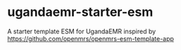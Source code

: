 # ugandaemr-starter-esm
A starter template ESM for UgandaEMR inspired by https://github.com/openmrs/openmrs-esm-template-app
